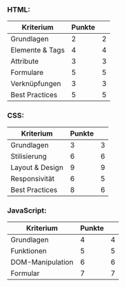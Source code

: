 ### **HTML:**

| Kriterium          | Punkte |       |
|--------------------|--------|-------|
| Grundlagen         | 2      |   2   |
| Elemente & Tags    | 4      |   4   |
| Attribute          | 3      |   3   |
| Formulare          | 5      |   5   |
| Verknüpfungen      | 3      |   3   |
| Best Practices     | 5      |   5   |

### **CSS:**

| Kriterium          | Punkte |       |
|--------------------|--------|-------|
| Grundlagen         | 3      |   3   |
| Stilisierung       | 6      |   6   |
| Layout & Design    | 9      |   9   |
| Responsivität      | 6      |   5   | Mainpage Mobile Ansicht
| Best Practices     | 8      |   6   | Header / Navbar wird vom Text überdekt

### **JavaScript:**

| Kriterium          | Punkte |       |
|--------------------|--------|-------|
| Grundlagen         | 4      |   4   |
| Funktionen         | 5      |   5   |
| DOM-Manipulation   | 6      |   6   |
| Formular           | 7      |   7   |
